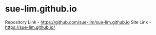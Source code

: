 # sue-lim.github.io
Repository Link - https://github.com/sue-lim/sue-lim.github.io
Site Link - https://sue-lim.github.io/

